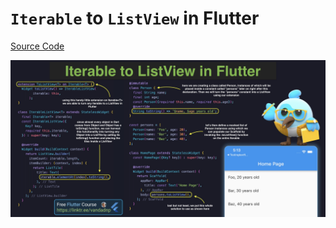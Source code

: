 # `Iterable` to `ListView` in Flutter

[Source Code](iterable-to-listview-in-flutter.dart)

![](iterable-to-listview-in-flutter.jpg)
